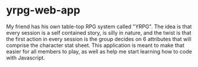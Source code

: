 # yrpg-web-app
My friend has his own table-top RPG system called "YRPG". The idea is that every session is a self contained story, is silly in nature, and the twist is that the first action in every session is the group decides on 6 attributes that will comprise the character stat sheet. This application is meant to make that easier for all members to play, as well as help me start learning how to code with Javascript. 

